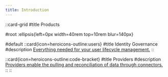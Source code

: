 ```yaml
---
title: Introduction
---
```


::card-grid
#title
Products

#root
:ellipsis{left=0px width=40rem top=10rem blur=140px}

#default
  ::card{icon=heroicons-outline:users}
  #title
  Identity Governance
  #description
  [Everything needed for your user lifecycle management.](/identity-governance)
  ::

  ::card{icon=heroicons-outline:code-bracket}
  #title
  Providers
  #description
  [Providers enable the pulling and reconciliation of data through connectors.](/providers)
  ::
::

